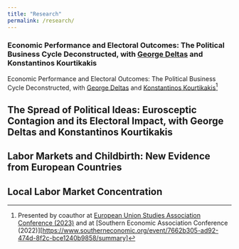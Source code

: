```yaml
---
title: "Research"
permalink: /research/
---
```


### Economic Performance and Electoral Outcomes: The Political Business Cycle Deconstructed, with [George Deltas](http://faculty.las.illinois.edu/deltas/) and Konstantinos Kourtikakis 

Economic Performance and Electoral Outcomes: The Political Business Cycle Deconstructed, with [George Deltas](http://faculty.las.illinois.edu/deltas/) and [Konstantinos Kourtikakis](https://pol.illinois.edu/directory/profile/kkourtik)[^1]

[^1]: Presented by coauthor at [European Union Studies Association Conference (2023)](https://www.eustudies.org/conference) and at [Southern Economic Association Conference (2022)][https://www.southerneconomic.org/event/7662b305-ad92-474d-8f2c-bce1240b9858/summary]

## The Spread of Political Ideas: Eurosceptic Contagion and its Electoral Impact, with George Deltas and Konstantinos Kourtikakis

## Labor Markets and Childbirth: New Evidence from European Countries

## Local Labor Market Concentration